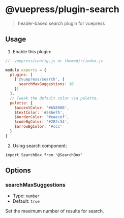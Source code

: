 # @vuepress/plugin-search

> header-based search plugin for vuepress

## Usage

1. Enable this plugin:

```js
// .vuepress/config.js or themedir/index.js

module.exports = {
  plugins: [
    ['@vuepress/search', {
      searchMaxSuggestions: 10
    }]
  ],
  // Tweak the default color via palette.
  palette: {
    $accentColor: '#b58900',
    $textColor: '#586e75',
    $borderColor: '#eaecef',
    $codeBgColor: '#282c34',
    $arrowBgColor: '#ccc'
  }
}
```

2. Using search component:

```vue
import SearchBox from '@SearchBox'
```

## Options

### searchMaxSuggestions

- Type: `number`
- Default: `true`

Set the maximum number of results for search.
